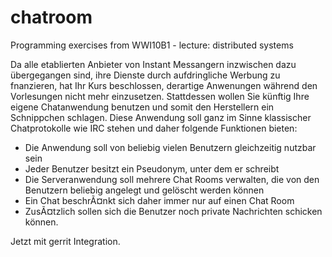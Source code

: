 chatroom
=================

Programming exercises from WWI10B1 - lecture: distributed systems


Da alle etablierten Anbieter von Instant Messangern inzwischen dazu übergegangen sind, ihre Dienste
durch aufdringliche Werbung zu fnanzieren, hat Ihr Kurs beschlossen, derartige Anwenungen während
den Vorlesungen nicht mehr einzusetzen. Stattdessen wollen Sie künftig Ihre eigene Chatanwendung
benutzen und somit den Herstellern ein Schnippchen schlagen. Diese Anwendung soll ganz im Sinne
klassischer Chatprotokolle wie IRC stehen und daher folgende Funktionen bieten:
- Die Anwendung soll von beliebig vielen Benutzern gleichzeitig nutzbar sein
- Jeder Benutzer besitzt ein Pseudonym, unter dem er schreibt
- Die Serveranwendung soll mehrere Chat Rooms verwalten, die von den Benutzern beliebig angelegt und gelöscht werden können
- Ein Chat beschrÃ¤nkt sich daher immer nur auf einen Chat Room
- ZusÃ¤tzlich sollen sich die Benutzer noch private Nachrichten schicken können.


Jetzt mit gerrit Integration.